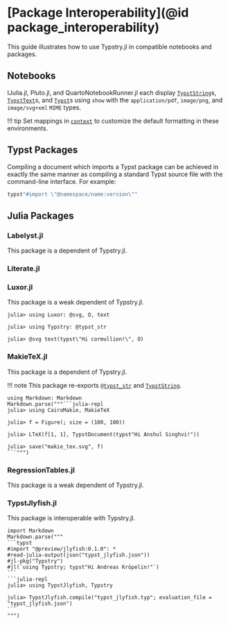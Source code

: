 
# [Package Interoperability](@id package_interoperability)

This guide illustrates how to use Typstry.jl in compatible notebooks and packages.

## Notebooks

IJulia.jl, Pluto.jl, and QuartoNotebookRunner.jl each display
[`TypstString`](@ref)s, [`TypstText`](@ref)s, and [`Typst`](@ref)s using
`show` with the `application/pdf`, `image/png`, and `image/svg+xml` `MIME` types.

!!! tip
    Set mappings in [`context`](@ref) to customize the default formatting in these environments.

## Typst Packages

Compiling a document which imports a Typst package can be achieved in exactly the
same manner as compiling a standard Typst source file with the command-line interface.
For example:

```julia
typst"#import \"@namespace/name:version\""
```

## Julia Packages

### Labelyst.jl

This package is a dependent of Typstry.jl.

### Literate.jl

### Luxor.jl

This package is a weak dependent of Typstry.jl.

```julia-repl
julia> using Luxor: @svg, O, text

julia> using Typstry: @typst_str

julia> @svg text(typst\"Hi cormullion!\", O)
```

### MakieTeX.jl

This package is a dependent of Typstry.jl.

!!! note
    This package re-exports [`@typst_str`](@ref) and [`TypstString`](@ref).

`````@eval
using Markdown: Markdown
Markdown.parse("""```julia-repl
julia> using CairoMakie, MakieTeX

julia> f = Figure(; size = (100, 100))

julia> LTeX(f[1, 1], TypstDocument(typst"Hi Anshul Singhvi!"))

julia> save("makie_tex.svg", f)
```""")
`````

### RegressionTables.jl

This package is a weak dependent of Typstry.jl.

### TypstJlyfish.jl

This package is interoperable with Typstry.jl.

`````@eval
import Markdown
Markdown.parse("""
```typst
#import "@preview/jlyfish:0.1.0": *
#read-julia-output(json("typst_jlyfish.json"))
#jl-pkg("Typstry")
#jl(`using Typstry; typst"Hi Andreas Kröpelin!"`)
```
```julia-repl
julia> using TypstJlyfish, Typstry

julia> TypstJlyfish.compile("typst_jlyfish.typ"; evaluation_file = "typst_jlyfish.json")
```
""")
`````
